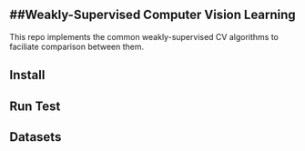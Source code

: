 ##Weakly-Supervised Computer Vision Learning
--------------------------------------------


This repo implements the common weakly-supervised CV algorithms to faciliate
comparison between them.

Install
-------


Run Test
--------


Datasets
--------
